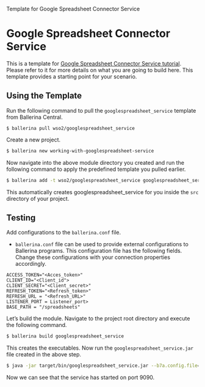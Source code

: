 Template for Google Spreadsheet Connector Service

# Google Spreadsheet Connector Service 

This is a template for [Google Spreadsheet Connector Service tutorial](https://ei.docs.wso2.com/en/7.0.0/ballerina-integrator/learn/tutorials/saas-integrations/gmail/googlespreadsheet-service/1.md). Please refer to it for more details on what you are going to build here. This template provides a starting point for your scenario. 


## Using the Template

Run the following command to pull the `googlespreadsheet_service` template from Ballerina Central.

```
$ ballerina pull wso2/googlespreadsheet_service
```

Create a new project.

```bash
$ ballerina new working-with-googlespreadsheet-service
```

Now navigate into the above module directory you created and run the following command to apply the predefined template you pulled earlier.

```bash
$ ballerina add -t wso2/googlespreadsheet_service googlespreadsheet_service
```

This automatically creates googlespreadsheet_service for you inside the `src` directory of your project.  

## Testing

Add configurations to the `ballerina.conf` file.
   - `ballerina.conf` file can be used to provide external configurations to Ballerina programs.
   This configuration file has the following fields. Change these configurations with your connection properties accordingly.
   
```
ACCESS_TOKEN="<Acces_token>"
CLIENT_ID="<Client_id">
CLIENT_SECRET="<Client_secret>"
REFRESH_TOKEN="<Refresh_token>"
REFRESH_URL = "<Refresh_URL>"
LISTENER_PORT = Listener_port>
BASE_PATH = "/spreadsheets"

```
Let’s build the module. Navigate to the project root directory and execute the following command.

```bash
$ ballerina build googlespreadsheet_service 
```

This creates the executables. Now run the `googlespreadsheet_service.jar` file created in the above step.

```bash
$ java -jar target/bin/googlespreadsheet_service.jar --b7a.config.file=path/to/ballerina.conf/file
```

Now we can see that the service has started on port 9090.
